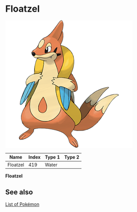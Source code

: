 # Floatzel


![Floatzel](images/419.png)

| **Name** | **Index** | **Type 1** | **Type 2** |
|----|----|----|----|
| Floatzel | 419 | Water  |  |

**Floatzel** 

## See also

[List of Pokémon](../pokemon.md)
